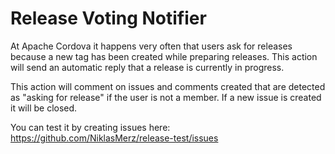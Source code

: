 # Release Voting Notifier

At Apache Cordova it happens very often that users ask for releases because a new tag has been created while preparing releases. This action will send an automatic reply that a release is currently in progress.

This action will comment on issues and comments created that are detected as "asking for release" if the user is not a member. If a new issue is created it will be closed.

You can test it by creating issues here: https://github.com/NiklasMerz/release-test/issues
